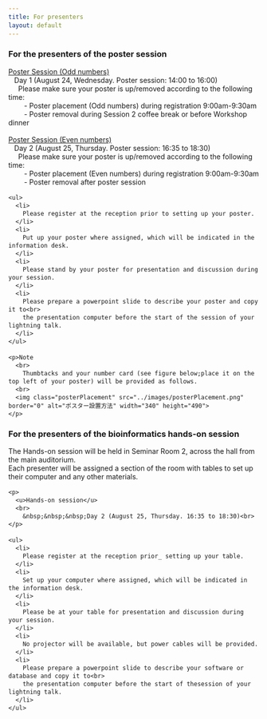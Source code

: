 ```yaml
---
title: For presenters
layout: default
---
```

<!-- MAIN CONTENT -->
<div id="main_content_wrap" class="outer">
  <section id="main_content" class="inner">
  <h3>For the presenters of the poster session</h3>
  <div class="poster">
    <p>
      <u>Poster Session (Odd numbers)</u>
      <br>
        &nbsp;&nbsp;&nbsp;Day 1 (August 24, Wednesday. Poster session: 14:00 to 16:00)<br>
        &nbsp;&nbsp;&nbsp;&nbsp;&nbsp;Please make sure your poster is up/removed according to the following time:<br>
        &nbsp;&nbsp;&nbsp;&nbsp;&nbsp;&nbsp;&nbsp;&nbsp;- Poster placement (Odd numbers) during registration 9:00am-9:30am<br>
        &nbsp;&nbsp;&nbsp;&nbsp;&nbsp;&nbsp;&nbsp;&nbsp;- Poster removal during Session 2 coffee break or before Workshop dinner<br>
      <br>
        <u>Poster Session (Even numbers)</u>
      <br>  
        &nbsp;&nbsp;&nbsp;Day 2 (August 25, Thursday. Poster session: 16:35 to 18:30)<br>
        &nbsp;&nbsp;&nbsp;&nbsp;&nbsp;Please make sure your poster is up/removed according to the following time:<br>
        &nbsp;&nbsp;&nbsp;&nbsp;&nbsp;&nbsp;&nbsp;&nbsp;- Poster placement (Even numbers) during registration 9:00am-9:30am<br>
        &nbsp;&nbsp;&nbsp;&nbsp;&nbsp;&nbsp;&nbsp;&nbsp;- Poster removal after poster session<br>
    </p>

    <ul>
      <li>
        Please register at the reception prior to setting up your poster.
      </li> 
      <li>
        Put up your poster where assigned, which will be indicated in the information desk.
      </li> 
      <li>
        Please stand by your poster for presentation and discussion during your session.
      </li> 
      <li>
        Please prepare a powerpoint slide to describe your poster and copy it to<br>
        the presentation computer before the start of the session of your lightning talk.
      </li>
    </ul> 

    <p>Note
      <br>
        Thumbtacks and your number card (see figure below;place it on the top left of your poster) will be provided as follows.
      <br> 
      <img class="posterPlacement" src="../images/posterPlacement.png" border="0" alt="ポスター設置方法" width="340" height="490">
    </p>
  </div>  


  <h3>For the presenters of the bioinformatics hands-on session</h3>
  <div class="poster">
    <p>
      The Hands-on session will be held in Seminar Room 2, across the hall from the main auditorium.<br> 
      Each presenter will be assigned a section of the room with tables to set up their computer and any other materials.
    </p>

    <p>
      <u>Hands-on session</u>
      <br>
        &nbsp;&nbsp;&nbsp;Day 2 (August 25, Thursday. 16:35 to 18:30)<br>
    </p>

    <ul>
      <li>
        Please register at the reception prior_ setting up your table.
      </li> 
      <li>
        Set up your computer where assigned, which will be indicated in the information desk.
      </li> 
      <li>
        Please be at your table for presentation and discussion during your session.
      </li> 
      <li>
        No projector will be available, but power cables will be provided.
      </li>
      <li>
        Please prepare a powerpoint slide to describe your software or database and copy it to<br>
        the presentation computer before the start of thesession of your lightning talk.
      </li>
    </ul> 
  </div>

  </section>
</div>
